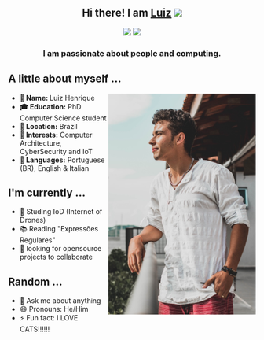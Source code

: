 <h2 align="center"> <div>Hi there! I am <a href="luhenrique.github.io">Luiz</a> <img src="https://media.giphy.com/media/hvRJCLFzcasrR4ia7z/giphy.gif" width="30px">
  </div>
</h2>


<div align="center">

[<img src="https://img.shields.io/badge/linkedin-%230077B5.svg?&style=for-the-badge&logo=linkedin&logoColor=white" />](https://www.linkedin.com/in/luhenrique/) 
[<img src = "https://img.shields.io/badge/instagram-%23E4405F.svg?&style=for-the-badge&logo=instagram&logoColor=white">](https://www.instagram.com/luhenrique06/) 
<h3>I am passionate about people and computing.</h3>
 </div>

<h2>A little about myself ...</h2>

<div >
  <img src="https://github.com/luhenrique/luhenrique.github.io/blob/master/img/eu2.jpeg" align="right" width="300">

<ul>
  <li><b>👤 Name: </b> Luiz Henrique</li>
  <li><b>🎓 Education:</b> PhD Computer Science student</li>
  <li><b>📍 Location:</b> Brazil</li>
  <li><b>💼 Interests:</b> Computer Architecture, CyberSecurity and IoT</li>
  <li><b>📣 Languages:</b> Portuguese (BR), English & Italian</li>
</ul>

<h2> I'm currently ...</h2>

- 🔭 Studing IoD (Internet of Drones)
- 📚 Reading "Expressões Regulares"
- 👯 looking for opensource projects to collaborate

<h2> Random ...</h2>

- 💬 Ask me about anything
- 😄 Pronouns: He/Him
- ⚡ Fun fact: I LOVE CATS!!!!!!
